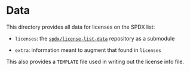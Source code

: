 # Data

This directory provides all data for licenses on the SPDX list:

- `licenses`: the [`spdx/license-list-data`] repository as a submodule

- `extra`: information meant to augment that found in `licenses`

This also provides a `TEMPLATE` file used in writing out the license info file.

[`spdx/license-list-data`]: https://github.com/spdx/license-list-data
